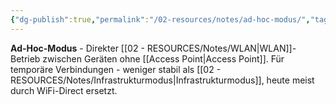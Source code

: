 ```yaml
---
{"dg-publish":true,"permalink":"/02-resources/notes/ad-hoc-modus/","tags":["wlan/modus","direkt/verbindung"],"noteIcon":"","updated":"2025-08-28T20:50:25.000+02:00"}
---
```



**Ad-Hoc-Modus** - Direkter [[02 - RESOURCES/Notes/WLAN\|WLAN]]-Betrieb zwischen Geräten ohne [[Access Point\|Access Point]].
Für temporäre Verbindungen - weniger stabil als [[02 - RESOURCES/Notes/Infrastrukturmodus\|Infrastrukturmodus]], heute meist durch WiFi-Direct ersetzt.